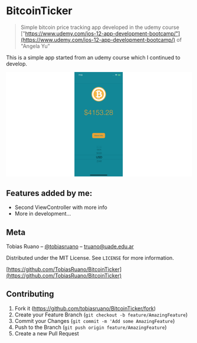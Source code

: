 # BitcoinTicker
> Simple bitcoin price tracking app developed in the udemy course ["https://www.udemy.com/ios-12-app-development-bootcamp/"](https://www.udemy.com/ios-12-app-development-bootcamp/) of "Angela Yu"

This is a simple app started from an udemy course which I continued to develop.

![](header.png)

## Features added by me:
* Second ViewController with more info
* More in development...

## Meta

Tobias Ruano – [@tobiasruano](https://twitter.com/tobiasruano) – truano@uade.edu.ar

Distributed under the MIT License. See ``LICENSE`` for more information.

[https://github.com/TobiasRuano/BitcoinTicker](https://github.com/TobiasRuano/BitcoinTicker)

## Contributing

1. Fork it (<https://github.com/tobiasruano/BitcoinTicker/fork>)
2. Create your Feature Branch (```git checkout -b feature/AmazingFeature```)
3. Commit your Changes (```git commit -m 'Add some AmazingFeature```)
4. Push to the Branch (```git push origin feature/AmazingFeature```)
5. Create a new Pull Request
